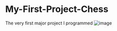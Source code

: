 # My-First-Project-Chess
The very first major project I programmed
![image](https://github.com/meyer6/My-First-Project---Chess/assets/69467554/e4d8c051-a1c4-42fa-a588-967f11f895a4)
